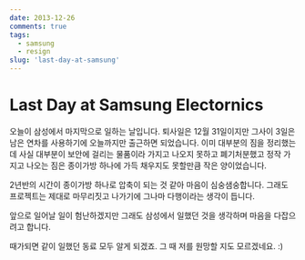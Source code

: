 ```yaml
---
date: 2013-12-26
comments: true
tags:
  - samsung
  - resign
slug: 'last-day-at-samsung'
---
```


# Last Day at Samsung Electornics

오늘이 삼성에서 마지막으로 일하는 날입니다.
퇴사일은 12월 31일이지만 그사이 3일은 남은 연차를 사용하기에 오늘까지만 출근하면 되었습니다.
이미 대부분의 짐을 정리했는데 사실 대부분이 보안에 걸리는 물품이라 가지고 나오지 못하고 폐기처분했고 정작 가지고 나오는 짐은 종이가방 하나에 가득 채우지도 못할만큼 작은 양이었습니다.

2년반의 시간이 종이가방 하나로 압축이 되는 것 같아 마음이 심숭샘숭합니다.
그래도 프로젝트는 제대로 마무리짓고 나가기에 그나마 다행이라는 생각이 듭니다.

앞으로 일어날 일이 험난하겠지만 그래도 삼성에서 일했던 것을 생각하며 마음을 다잡으려고 합니다.

때가되면 같이 일했던 동료 모두 알게 되겠죠.
그 때 저를 원망할 지도 모르겠네요. :)
